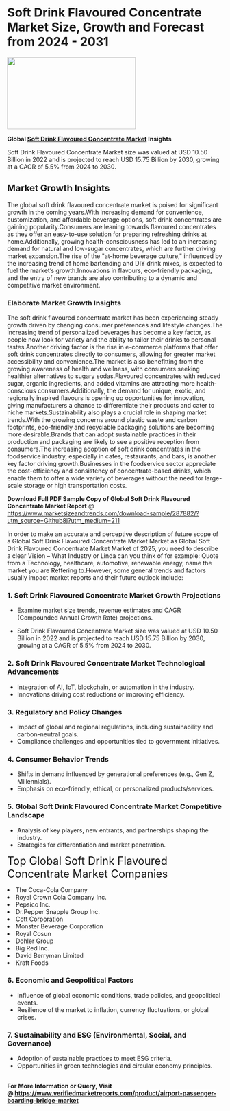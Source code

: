 <H1>Soft Drink Flavoured Concentrate Market Size, Growth and Forecast from 2024 - 2031</H1><img class="aligncenter size-medium wp-image-584254" src="https://thirdeyenews.in/wp-content/uploads/2024/09/Global-Market-Research-300x168.jpeg" alt="" width="300" height="168" /><p><strong>Global&nbsp;<a href="https://www.marketsizeandtrends.com/download-sample/287882/?utm_source=Github8j?utm_medium=211">Soft Drink Flavoured Concentrate Market</a> Insights</strong></p><p>Soft Drink Flavoured Concentrate Market size was valued at USD 10.50 Billion in 2022 and is projected to reach USD 15.75 Billion by 2030, growing at a CAGR of 5.5% from 2024 to 2030.</p><p><h2>Market Growth Insights</h2> The global soft drink flavoured concentrate market is poised for significant growth in the coming years.With increasing demand for convenience, customization, and affordable beverage options, soft drink concentrates are gaining popularity.Consumers are leaning towards flavoured concentrates as they offer an easy-to-use solution for preparing refreshing drinks at home.Additionally, growing health-consciousness has led to an increasing demand for natural and low-sugar concentrates, which are further driving market expansion.The rise of the "at-home beverage culture," influenced by the increasing trend of home bartending and DIY drink mixes, is expected to fuel the market’s growth.Innovations in flavours, eco-friendly packaging, and the entry of new brands are also contributing to a dynamic and competitive market environment.<h3>Elaborate Market Growth Insights</h3> The soft drink flavoured concentrate market has been experiencing steady growth driven by changing consumer preferences and lifestyle changes.The increasing trend of personalized beverages has become a key factor, as people now look for variety and the ability to tailor their drinks to personal tastes.Another driving factor is the rise in e-commerce platforms that offer soft drink concentrates directly to consumers, allowing for greater market accessibility and convenience.The market is also benefitting from the growing awareness of health and wellness, with consumers seeking healthier alternatives to sugary sodas.Flavoured concentrates with reduced sugar, organic ingredients, and added vitamins are attracting more health-conscious consumers.Additionally, the demand for unique, exotic, and regionally inspired flavours is opening up opportunities for innovation, giving manufacturers a chance to differentiate their products and cater to niche markets.Sustainability also plays a crucial role in shaping market trends.With the growing concerns around plastic waste and carbon footprints, eco-friendly and recyclable packaging solutions are becoming more desirable.Brands that can adopt sustainable practices in their production and packaging are likely to see a positive reception from consumers.The increasing adoption of soft drink concentrates in the foodservice industry, especially in cafes, restaurants, and bars, is another key factor driving growth.Businesses in the foodservice sector appreciate the cost-efficiency and consistency of concentrate-based drinks, which enable them to offer a wide variety of beverages without the need for large-scale storage or high transportation costs.<p><span class=""><strong>Download Full PDF Sample Copy of Global Soft Drink Flavoured Concentrate Market Report</strong> @ <a href="https://www.marketsizeandtrends.com/download-sample/287882/?utm_source=Github8j?utm_medium=211" target="_blank">https://www.marketsizeandtrends.com/download-sample/287882/?utm_source=Github8j?utm_medium=211</a></span></p><p>In order to make an accurate and perceptive description of future scope of a Global&nbsp;Soft Drink Flavoured Concentrate Market Market as Global&nbsp;Soft Drink Flavoured Concentrate Market Market of 2025, you need to describe a clear Vision &ndash; What Industry or Linda can you think of for example: Quote from a Technology, healthcare, automotive, renewable energy, name the market you are Reffering to.However, some general trends and factors usually impact market reports and their future outlook include:</p><h3>1.&nbsp;<strong>Soft Drink Flavoured Concentrate Market Growth Projections</strong></h3><ul><li>Examine market size trends, revenue estimates and CAGR (Compounded Annual Growth Rate) projections.</li><li><p>Soft Drink Flavoured Concentrate Market size was valued at USD 10.50 Billion in 2022 and is projected to reach USD 15.75 Billion by 2030, growing at a CAGR of 5.5% from 2024 to 2030.</p></li></ul><h3>2.&nbsp;<strong>Soft Drink Flavoured Concentrate Market Technological Advancements</strong></h3><ul><li>Integration of AI, IoT, blockchain, or automation in the industry.</li><li>Innovations driving cost reductions or improving efficiency.</li></ul><h3>3.&nbsp;<strong>Regulatory and Policy Changes</strong></h3><ul><li>Impact of global and regional regulations, including sustainability and carbon-neutral goals.</li><li>Compliance challenges and opportunities tied to government initiatives.</li></ul><h3>4.&nbsp;<strong>Consumer Behavior Trends</strong></h3><ul><li>Shifts in demand influenced by generational preferences (e.g., Gen Z, Millennials).</li><li>Emphasis on eco-friendly, ethical, or personalized products/services.</li></ul><h3>5.&nbsp;<strong>Global Soft Drink Flavoured Concentrate Market Competitive Landscape</strong></h3><ul><li>Analysis of key players, new entrants, and partnerships shaping the industry.</li><li>Strategies for differentiation and market penetration.</li></ul><p data-pm-slice="1 1 []"><span style="color: inherit; font-family: inherit; font-size: 25px;">Top Global Soft Drink Flavoured Concentrate Market Companies</span></p><div class="" data-test-id=""><p><li>The Coca-Cola Company</li><li> Royal Crown Cola Company Inc.</li><li> Pepsico Inc.</li><li> Dr.Pepper Snapple Group Inc.</li><li> Cott Corporation</li><li> Monster Beverage Corporation</li><li> Royal Cosun</li><li> Dohler Group</li><li> Big Red Inc.</li><li> David Berryman Limited</li><li> Kraft Foods</li></p></div><h3>6.&nbsp;<strong>Economic and Geopolitical Factors</strong></h3><ul><li>Influence of global economic conditions, trade policies, and geopolitical events.</li><li>Resilience of the market to inflation, currency fluctuations, or global crises.</li></ul><h3>7.&nbsp;<strong>Sustainability and ESG (Environmental, Social, and Governance)</strong></h3><ul><li>Adoption of sustainable practices to meet ESG criteria.</li><li>Opportunities in green technologies and circular economy principles.</li></ul><h2><strong style="font-size: 14px;">For More Information or Query, Visit @&nbsp;</strong><a style="background-color: #ffffff; font-size: 14px;" href="https://www.marketsizeandtrends.com/report/soft-drink-flavoured-concentrate-market/" target="_blank">https://www.verifiedmarketreports.com/product/airport-passenger-boarding-bridge-market</a></h2>